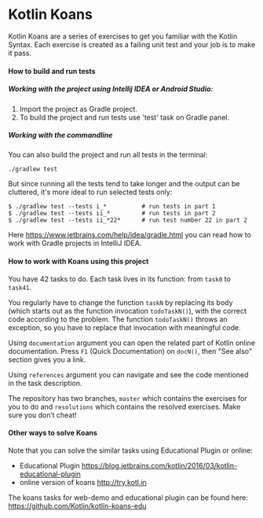 Kotlin Koans
===========

Kotlin Koans are a series of exercises to get you familiar with the Kotlin Syntax. 
Each exercise is created as a failing unit test and your job is to make it pass. 

#### How to build and run tests

##### Working with the project using Intellij IDEA or Android Studio:

1. Import the project as Gradle project.
2. To build the project and run tests use 'test' task on Gradle panel. 

##### Working with the commandline
You can also build the project and run all tests in the terminal:
```
./gradlew test
```
But since running all the tests tend to take longer and the output can be
cluttered, it's more ideal to run selected tests only:
```
$ ./gradlew test --tests i_*          # run tests in part 1
$ ./gradlew test --tests ii_*         # run tests in part 2
$ ./gradlew test --tests ii_*22*      # run test number 22 in part 2
```

Here https://www.jetbrains.com/help/idea/gradle.html you can read how to work with Gradle projects in IntelliJ IDEA.

#### How to work with Koans using this project

You have 42 tasks to do. 
Each task lives in its function: from `task0` to `task41`.

You regularly have to change the function `taskN` by replacing its body (which starts out as the function invocation `todoTaskN()`), with the correct code according to the problem.
The function `todoTaskN()` throws an exception, so you have to replace that invocation with meaningful code.

Using `documentation` argument you can open the related part of Kotlin online documentation.
Press `F1` (Quick Documentation) on `docN()`, then "See also" section gives you a link.

Using `references` argument you can navigate and see the code mentioned in the task description.

The repository has two branches, `master` which contains the exercises for you to do and `resolutions` which contains the resolved exercises. 
Make sure you don’t cheat!

#### Other ways to solve Koans

Note that you can solve the similar tasks using Educational Plugin or online:

- Educational Plugin https://blog.jetbrains.com/kotlin/2016/03/kotlin-educational-plugin
- online version of koans http://try.kotl.in

The koans tasks for web-demo and educational plugin can be found here: https://github.com/Kotlin/kotlin-koans-edu
